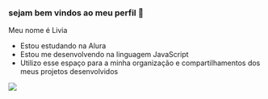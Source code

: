 ### sejam bem vindos ao meu perfil 🌙


Meu nome é Livia
- Estou estudando na Alura
- Estou me desenvolvendo na linguagem JavaScript
- Utilizo esse espaço para a minha organização e compartilhamentos dos meus projetos desenvolvidos

![](https://media1.tenor.com/m/pbNR-jOB2N8AAAAC/weaboo-qte.gif)

